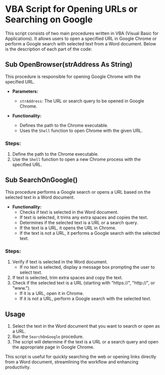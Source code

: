 # VBA Script for Opening URLs or Searching on Google

This script consists of two main procedures written in VBA (Visual Basic for Applications). It allows users to open a specified URL in Google Chrome or perform a Google search with selected text from a Word document. Below is the description of each part of the code:

## Sub OpenBrowser(strAddress As String)

This procedure is responsible for opening Google Chrome with the specified URL.

- **Parameters:**
  - `strAddress`: The URL or search query to be opened in Google Chrome.

- **Functionality:**
  - Defines the path to the Chrome executable.
  - Uses the `Shell` function to open Chrome with the given URL.

### Steps:
1. Define the path to the Chrome executable.
2. Use the `Shell` function to open a new Chrome process with the specified URL.

## Sub SearchOnGoogle()

This procedure performs a Google search or opens a URL based on the selected text in a Word document.

- **Functionality:**
  - Checks if text is selected in the Word document.
  - If text is selected, it trims any extra spaces and copies the text.
  - Determines if the selected text is a URL or a search query.
  - If the text is a URL, it opens the URL in Chrome.
  - If the text is not a URL, it performs a Google search with the selected text.

### Steps:
1. Verify if text is selected in the Word document.
   - If no text is selected, display a message box prompting the user to select text.
2. If text is selected, trim extra spaces and copy the text.
3. Check if the selected text is a URL (starting with "https://", "http://", or "www.").
   - If it is a URL, open it in Chrome.
   - If it is not a URL, perform a Google search with the selected text.

## Usage

1. Select the text in the Word document that you want to search or open as a URL.
2. Run the `SearchOnGoogle` procedure.
3. The script will determine if the text is a URL or a search query and open the appropriate page in Google Chrome.

This script is useful for quickly searching the web or opening links directly from a Word document, streamlining the workflow and enhancing productivity.
